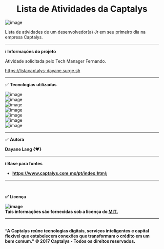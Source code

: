 # 
<h1 align="center">Lista de Atividades da Captalys</h1>


![image](https://user-images.githubusercontent.com/77943169/137236114-a17267a7-155f-4bc7-8909-85e43829a458.png)
<br/>

Lista de atividades de um desenvolvedor(a) Jr em seu primeiro dia na empresa Captalys.

**********

ℹ️ <b>Informações do projeto</b>

Atividade solicitada pelo Tech Manager Fernando.

https://listacaptalys-dayane.surge.sh

**********

✅ <b>Tecnologias utilizadas</b>

![image](https://user-images.githubusercontent.com/77943169/134592521-89af998d-30a8-45fb-9ec0-a8e8d99308b9.png)
<br/>
![image](https://user-images.githubusercontent.com/77943169/137235240-72ffa6b6-c457-4f03-b84f-31cbe0bb4354.png)
<br/>
![image](https://user-images.githubusercontent.com/77943169/134592591-5f491410-1762-42f4-8416-bb12de311a6e.png)
<br/>
![image](https://user-images.githubusercontent.com/77943169/137235402-1b218f64-f4e5-40b7-9752-bf779186b6a0.png)
<br/>
![image](https://user-images.githubusercontent.com/77943169/137235431-7b983686-d3df-4e1a-a805-c5b46e8f4fed.png)
<br/>
![image](https://user-images.githubusercontent.com/77943169/137235522-22ba4a8a-0d44-4372-a39d-6b28b6b2bae0.png)
<br/>
![image](https://user-images.githubusercontent.com/77943169/134592899-dd7d250b-f72c-4816-9386-453701ed6fba.png)
<br/>
*******

✅ <b>Autora<b/>

Dayane Lang {♥}
<br/>
 ********
ℹ️ <b>Base para fontes<b/>
  
  - https://www.captalys.com.mx/pt/index.html; <br/>
 *******
<br/>

✅ <b>Licença<b/>

![image](https://user-images.githubusercontent.com/77943169/134589674-675ceb99-479a-43e8-9c45-2067aa0d3c85.png) <br/>
Tais informações são fornecidas sob a licença do [MIT.](https://github.com/vhesener/Closures/blob/master/LICENSE) 

*****
<br/>
“A Captalys reúne tecnologias digitais, serviços inteligentes e capital flexível que estabelecem conexões que transformam o crédito em um bem comum.” © 2017 Captalys - Todos os direitos reservados. 
